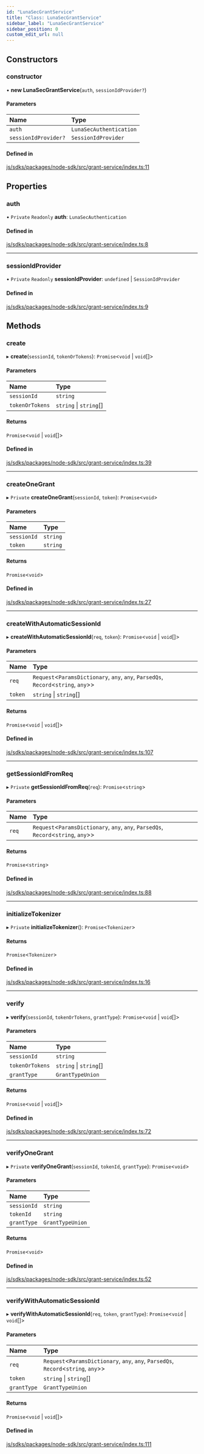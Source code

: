 ```yaml
---
id: "LunaSecGrantService"
title: "Class: LunaSecGrantService"
sidebar_label: "LunaSecGrantService"
sidebar_position: 0
custom_edit_url: null
---
```


## Constructors

### constructor

• **new LunaSecGrantService**(`auth`, `sessionIdProvider?`)

#### Parameters

| Name | Type |
| :------ | :------ |
| `auth` | `LunaSecAuthentication` |
| `sessionIdProvider?` | `SessionIdProvider` |

#### Defined in

[js/sdks/packages/node-sdk/src/grant-service/index.ts:11](https://github.com/refinery-labs/lunasec-monorepo/blob/6b064f0/js/sdks/packages/node-sdk/src/grant-service/index.ts#L11)

## Properties

### auth

• `Private` `Readonly` **auth**: `LunaSecAuthentication`

#### Defined in

[js/sdks/packages/node-sdk/src/grant-service/index.ts:8](https://github.com/refinery-labs/lunasec-monorepo/blob/6b064f0/js/sdks/packages/node-sdk/src/grant-service/index.ts#L8)

___

### sessionIdProvider

• `Private` `Readonly` **sessionIdProvider**: `undefined` \| `SessionIdProvider`

#### Defined in

[js/sdks/packages/node-sdk/src/grant-service/index.ts:9](https://github.com/refinery-labs/lunasec-monorepo/blob/6b064f0/js/sdks/packages/node-sdk/src/grant-service/index.ts#L9)

## Methods

### create

▸ **create**(`sessionId`, `tokenOrTokens`): `Promise`<`void` \| `void`[]\>

#### Parameters

| Name | Type |
| :------ | :------ |
| `sessionId` | `string` |
| `tokenOrTokens` | `string` \| `string`[] |

#### Returns

`Promise`<`void` \| `void`[]\>

#### Defined in

[js/sdks/packages/node-sdk/src/grant-service/index.ts:39](https://github.com/refinery-labs/lunasec-monorepo/blob/6b064f0/js/sdks/packages/node-sdk/src/grant-service/index.ts#L39)

___

### createOneGrant

▸ `Private` **createOneGrant**(`sessionId`, `token`): `Promise`<`void`\>

#### Parameters

| Name | Type |
| :------ | :------ |
| `sessionId` | `string` |
| `token` | `string` |

#### Returns

`Promise`<`void`\>

#### Defined in

[js/sdks/packages/node-sdk/src/grant-service/index.ts:27](https://github.com/refinery-labs/lunasec-monorepo/blob/6b064f0/js/sdks/packages/node-sdk/src/grant-service/index.ts#L27)

___

### createWithAutomaticSessionId

▸ **createWithAutomaticSessionId**(`req`, `token`): `Promise`<`void` \| `void`[]\>

#### Parameters

| Name | Type |
| :------ | :------ |
| `req` | `Request`<`ParamsDictionary`, `any`, `any`, `ParsedQs`, `Record`<`string`, `any`\>\> |
| `token` | `string` \| `string`[] |

#### Returns

`Promise`<`void` \| `void`[]\>

#### Defined in

[js/sdks/packages/node-sdk/src/grant-service/index.ts:107](https://github.com/refinery-labs/lunasec-monorepo/blob/6b064f0/js/sdks/packages/node-sdk/src/grant-service/index.ts#L107)

___

### getSessionIdFromReq

▸ `Private` **getSessionIdFromReq**(`req`): `Promise`<`string`\>

#### Parameters

| Name | Type |
| :------ | :------ |
| `req` | `Request`<`ParamsDictionary`, `any`, `any`, `ParsedQs`, `Record`<`string`, `any`\>\> |

#### Returns

`Promise`<`string`\>

#### Defined in

[js/sdks/packages/node-sdk/src/grant-service/index.ts:88](https://github.com/refinery-labs/lunasec-monorepo/blob/6b064f0/js/sdks/packages/node-sdk/src/grant-service/index.ts#L88)

___

### initializeTokenizer

▸ `Private` **initializeTokenizer**(): `Promise`<`Tokenizer`\>

#### Returns

`Promise`<`Tokenizer`\>

#### Defined in

[js/sdks/packages/node-sdk/src/grant-service/index.ts:16](https://github.com/refinery-labs/lunasec-monorepo/blob/6b064f0/js/sdks/packages/node-sdk/src/grant-service/index.ts#L16)

___

### verify

▸ **verify**(`sessionId`, `tokenOrTokens`, `grantType`): `Promise`<`void` \| `void`[]\>

#### Parameters

| Name | Type |
| :------ | :------ |
| `sessionId` | `string` |
| `tokenOrTokens` | `string` \| `string`[] |
| `grantType` | `GrantTypeUnion` |

#### Returns

`Promise`<`void` \| `void`[]\>

#### Defined in

[js/sdks/packages/node-sdk/src/grant-service/index.ts:72](https://github.com/refinery-labs/lunasec-monorepo/blob/6b064f0/js/sdks/packages/node-sdk/src/grant-service/index.ts#L72)

___

### verifyOneGrant

▸ `Private` **verifyOneGrant**(`sessionId`, `tokenId`, `grantType`): `Promise`<`void`\>

#### Parameters

| Name | Type |
| :------ | :------ |
| `sessionId` | `string` |
| `tokenId` | `string` |
| `grantType` | `GrantTypeUnion` |

#### Returns

`Promise`<`void`\>

#### Defined in

[js/sdks/packages/node-sdk/src/grant-service/index.ts:52](https://github.com/refinery-labs/lunasec-monorepo/blob/6b064f0/js/sdks/packages/node-sdk/src/grant-service/index.ts#L52)

___

### verifyWithAutomaticSessionId

▸ **verifyWithAutomaticSessionId**(`req`, `token`, `grantType`): `Promise`<`void` \| `void`[]\>

#### Parameters

| Name | Type |
| :------ | :------ |
| `req` | `Request`<`ParamsDictionary`, `any`, `any`, `ParsedQs`, `Record`<`string`, `any`\>\> |
| `token` | `string` \| `string`[] |
| `grantType` | `GrantTypeUnion` |

#### Returns

`Promise`<`void` \| `void`[]\>

#### Defined in

[js/sdks/packages/node-sdk/src/grant-service/index.ts:111](https://github.com/refinery-labs/lunasec-monorepo/blob/6b064f0/js/sdks/packages/node-sdk/src/grant-service/index.ts#L111)
